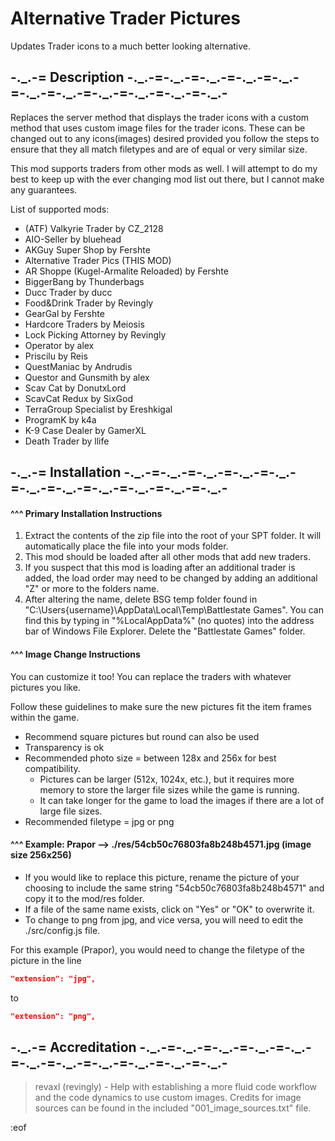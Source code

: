 # Alternative Trader Pictures
Updates Trader icons to a much better looking alternative.


## -.\_.-= Description -.\_.-=-.\_.-=-.\_.-=-.\_.-=-.\_.-=-.\_.-=-.\_.-=-.\_.-=-.\_.-=-.\_.-=-.\_.-
Replaces the server method that displays the trader icons with a custom method that uses custom image files for the trader icons. These can be changed out to any icons(images) desired provided you follow the steps to ensure that they all match filetypes and are of equal or very similar size.

This mod supports traders from other mods as well. I will attempt to do my best to keep up with the ever changing mod list out there, but I cannot make any guarantees.

List of supported mods:
  * (ATF) Valkyrie Trader by CZ_2128
  * AIO-Seller by bluehead
  * AKGuy Super Shop by Fershte
  * Alternative Trader Pics (THIS MOD)
  * AR Shoppe (Kugel-Armalite Reloaded) by Fershte
  * BiggerBang by Thunderbags
  * Ducc Trader by ducc
  * Food&Drink Trader by Revingly
  * GearGal by Fershte
  * Hardcore Traders by Meiosis
  * Lock Picking Attorney by Revingly
  * Operator by alex
  * Priscilu by Reis
  * QuestManiac by Andrudis
  * Questor and Gunsmith by alex
  * Scav Cat by DonutxLord
  * ScavCat Redux by SixGod
  * TerraGroup Specialist by Ereshkigal
  * ProgramK by k4a
  * K-9 Case Dealer by GamerXL
  * Death Trader by llife


## -.\_.-= Installation -.\_.-=-.\_.-=-.\_.-=-.\_.-=-.\_.-=-.\_.-=-.\_.-=-.\_.-=-.\_.-=-.\_.-=-.\_.-
#### ^^^ Primary Installation Instructions
1. Extract the contents of the zip file into the root of your SPT folder. It will automatically place the file into your mods folder.
2. This mod should be loaded after all other mods that add new traders.
3. If you suspect that this mod is loading after an additional trader is added, the load order may need to be changed by adding an additional "Z" or more to the folders name.
4. After altering the name, delete BSG temp folder found in "C:\Users\{username}\AppData\Local\Temp\Battlestate Games". You can find this by typing in "%LocalAppData%" (no quotes) into the address bar of Windows File Explorer. Delete the "Battlestate Games" folder.

#### ^^^ Image Change Instructions
You can customize it too! You can replace the traders with whatever pictures you like.

Follow these guidelines to make sure the new pictures fit the item frames within the game.
* Recommend square pictures but round can also be used
* Transparency is ok
* Recommended photo size = between 128x and 256x for best compatibility.
  * Pictures can be larger (512x, 1024x, etc.), but it requires more memory to store the larger file sizes while the game is running.
  * It can take longer for the game to load the images if there are a lot of large file sizes.
* Recommended filetype = jpg or png

#### ^^^ Example: Prapor --> ./res/54cb50c76803fa8b248b4571.jpg (image size 256x256)
* If you would like to replace this picture, rename the picture of your choosing to include the same string "54cb50c76803fa8b248b4571" and copy it to the mod/res folder.
* If a file of the same name exists, click on "Yes" or "OK" to overwrite it.
* To change to png from jpg, and vice versa, you will need to edit the ./src/config.js file.

For this example (Prapor), you would need to change the filetype of the picture in the line
```json
"extension": "jpg",
```
to
```json
"extension": "png",
```


## -.\_.-= Accreditation -.\_.-=-.\_.-=-.\_.-=-.\_.-=-.\_.-=-.\_.-=-.\_.-=-.\_.-=-.\_.-=-.\_.-=-.\_.-
>revaxl (revingly) - Help with establishing a more fluid code workflow and the code dynamics to use custom images.
>Credits for image sources can be found in the included "001_image_sources.txt" file.

:eof